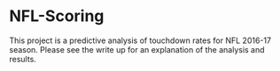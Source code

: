 # NFL-Scoring
This project is a predictive analysis of touchdown rates for NFL 2016-17 season.
Please see the write up for an explanation of the analysis and results.
